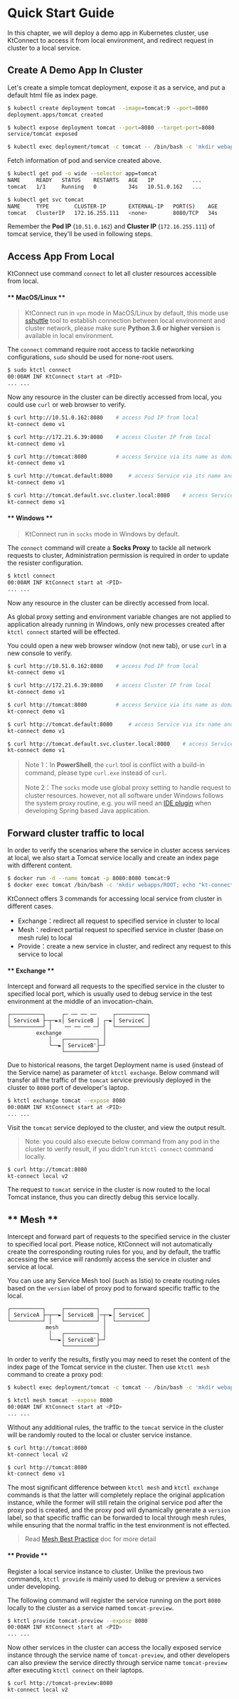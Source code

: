 # Quick Start Guide

In this chapter, we will deploy a demo app in Kubernetes cluster, use KtConnect to access it from local environment, and redirect request in cluster to a local service.

## Create A Demo App In Cluster

Let's create a simple tomcat deployment, expose it as a service, and put a default html file as index page.

```bash
$ kubectl create deployment tomcat --image=tomcat:9 --port=8080
deployment.apps/tomcat created

$ kubectl expose deployment tomcat --port=8080 --target-port=8080
service/tomcat exposed

$ kubectl exec deployment/tomcat -c tomcat -- /bin/bash -c 'mkdir webapps/ROOT; echo "kt-connect demo v1" > webapps/ROOT/index.html'
```

Fetch information of pod and service created above.

```bash
$ kubectl get pod -o wide --selector app=tomcat
NAME     READY   STATUS    RESTARTS   AGE   IP            ...
tomcat   1/1     Running   0          34s   10.51.0.162   ...

$ kubectl get svc tomcat
NAME     TYPE        CLUSTER-IP       EXTERNAL-IP   PORT(S)    AGE
tomcat   ClusterIP   172.16.255.111   <none>        8080/TCP   34s
```

Remember the **Pod IP** (`10.51.0.162`) and **Cluster IP** (`172.16.255.111`) of tomcat service, they'll be used in following steps.

## Access App From Local

KtConnect use command `connect` to let all cluster resources accessible from local.

<!-- tabs:start -->

#### ** MacOS/Linux **

> KtConnect run in `vpn` mode in MacOS/Linux by default, this mode use [sshuttle](https://github.com/sshuttle/sshuttle) tool to establish connection between local environment and cluster network, please make sure **Python 3.6 or higher version** is available in local environment.

The `connect` command require root access to tackle networking configurations, `sudo` should be used for none-root users.

```bash
$ sudo ktctl connect
00:00AM INF KtConnect start at <PID>
... ...
```

Now any resource in the cluster can be directly accessed from local, you could use `curl` or web browser to verify.

```bash
$ curl http://10.51.0.162:8080    # access Pod IP from local
kt-connect demo v1

$ curl http://172.21.6.39:8080    # access Cluster IP from local
kt-connect demo v1

$ curl http://tomcat:8080         # access Service via its name as domain name
kt-connect demo v1

$ curl http://tomcat.default:8080     # access Service via its name and namespace as domain name
kt-connect demo v1

$ curl http://tomcat.default.svc.cluster.local:8080    # access Service via fully qualified domain name
kt-connect demo v1
```

#### ** Windows **

> KtConnect run in `socks` mode in Windows by default.

The `connect` command will create a **Socks Proxy** to tackle all network requests to cluster, Administration permission is required in order to update the resister configuration.

```bash
$ ktctl connect                     
00:00AM INF KtConnect start at <PID>
... ...
```

Now any resource in the cluster can be directly accessed from local.

As global proxy setting and environment variable changes are not applied to application already running in Windows, only new processes created after `ktctl connect` started will be effected.

You could open a new web browser window (not new tab), or use `curl` in a new console to verify.

```bash
$ curl http://10.51.0.162:8080    # access Pod IP from local
kt-connect demo v1

$ curl http://172.21.6.39:8080    # access Cluster IP from local
kt-connect demo v1

$ curl http://tomcat:8080         # access Service via its name as domain name
kt-connect demo v1

$ curl http://tomcat.default:8080     # access Service via its name and namespace as domain name
kt-connect demo v1

$ curl http://tomcat.default.svc.cluster.local:8080    # access Service via fully qualified domain name
kt-connect demo v1
```

> Note 1：In **PowerShell**, the `curl` tool is conflict with a build-in command, please type `curl.exe` instead of `curl`.
>
> Note 2：The `socks` mode use global proxy setting to handle request to cluster resources. however, not all software under Windows follows the system proxy routine, e.g. you will need an [IDE plugin](zh-cn/guide/how-to-use-in-idea.md) when developing Spring based Java application.

<!-- tabs:end -->

## Forward cluster traffic to local

In order to verify the scenarios where the service in cluster access services at local, we also start a Tomcat service locally and create an index page with different content.

```bash
$ docker run -d --name tomcat -p 8080:8080 tomcat:9
$ docker exec tomcat /bin/bash -c 'mkdir webapps/ROOT; echo "kt-connect local v2" > webapps/ROOT/index.html'
```
KtConnect offers 3 commands for accessing local service from cluster in different cases.

- Exchange：redirect all request to specified service in cluster to local
- Mesh：redirect partial request to specified service in cluster (base on mesh rule) to local
- Provide：create a new service in cluster, and redirect any request to this service to local

<!-- tabs:start -->

#### ** Exchange **

Intercept and forward all requests to the specified service in the cluster to specified local port, which is usually used to debug service in the test environment at the middle of an invocation-chain.

```text
┌──────────┐     ┌─ ── ── ──     ┌──────────┐
│ ServiceA ├─┬─►x│ ServiceB │ ┌─►│ ServiceC │
└──────────┘ │    ── ── ── ─┘ │  └──────────┘
         exchange             │
             │   ┌──────────┐ │
             └──►│ ServiceB'├─┘
                 └──────────┘
```

Due to historical reasons, the target Deployment name is used (instead of the Service name) as parameter of `ktctl exchange`. Below command will transfer all the traffic of the `tomcat` service previously deployed in the cluster to `8080` port of developer's laptop.

```bash
$ ktctl exchange tomcat --expose 8080
00:00AM INF KtConnect start at <PID>
... ...
```

Visit the `tomcat` service deployed to the cluster, and view the output result.

> Note: you could also execute below command from any pod in the cluster to verify result, if you didn't run `ktctl connect` command locally.

```bash
$ curl http://tomcat:8080
kt-connect local v2
```

The request to `tomcat` service in the cluster is now routed to the local Tomcat instance, thus you can directly debug this service locally.

## ** Mesh **

Intercept and forward part of requests to the specified service in the cluster to specified local port. Please notice, KtConnect will not automatically create the corresponding routing rules for you, and by default, the traffic accessing the service will randomly access the service in cluster and service at local.

You can use any Service Mesh tool (such as Istio) to create routing rules based on the `version` label of proxy pod to forward specific traffic to the local.

```text
┌──────────┐     ┌──────────┐    ┌──────────┐
│ ServiceA ├─┬──►│ ServiceB │─┬─►│ ServiceC │
└──────────┘ │   └──────────┘ │  └──────────┘
            mesh              │
             │   ┌──────────┐ │
             └──►│ ServiceB'├─┘
                 └──────────┘
```

In order to verify the results, firstly you may need to reset the content of the index page of the Tomcat service in the cluster. Then use `ktctl mesh` command to create a proxy pod:

```bash
$ kubectl exec deployment/tomcat -c tomcat -- /bin/bash -c 'mkdir webapps/ROOT; echo "kt-connect demo v1" > webapps/ROOT/index.html'

$ ktctl mesh tomcat --expose 8080  
00:00AM INF KtConnect start at <PID>
... ...
```

Without any additional rules, the traffic to the `tomcat` service in the cluster will be randomly routed to the local or cluster service instance.

```bash
$ curl http://tomcat:8080
kt-connect local v2

$ curl http://tomcat:8080
kt-connect demo v1
```

The most significant difference between `ktctl mesh` and `ktctl exchange` commands is that the latter will completely replace the original application instance, while the former will still retain the original service pod after the proxy pod is created, and the proxy pod will dynamically generate a `version` label, so that specific traffic can be forwarded to local through mesh rules, while ensuring that the normal traffic in the test environment is not effected.

> Read [Mesh Best Practice](/zh-cn/guide/mesh) doc for more detail

#### ** Provide **

Register a local service instance to cluster. Unlike the previous two commands, `ktctl provide` is mainly used to debug or preview a services under developing.

The following command will register the service running on the port `8080` locally to the cluster as a service named `tomcat-preview`.

```bash
$ ktctl provide tomcat-preview --expose 8080
00:00AM INF KtConnect start at <PID>
... ...
```

Now other services in the cluster can access the locally exposed service instance through the service name of `tomcat-preview`, and other developers can also preview the service directly through service name `tomcat-preview` after executing `ktctl connect` on their laptops.

```bash
$ curl http://tomcat-preview:8080
kt-connect local v2
```

<!-- tabs:end -->

